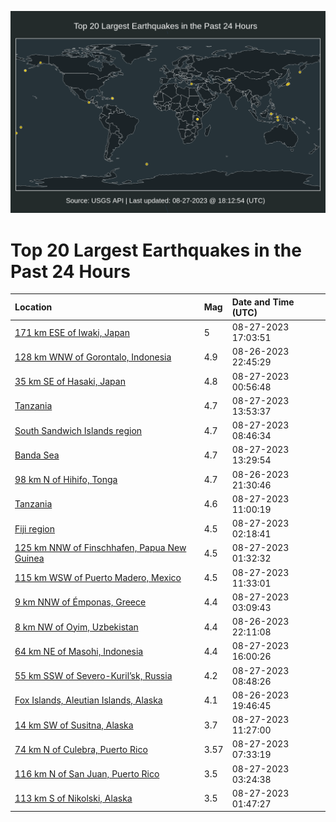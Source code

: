 ![Map](./map.png)

# Top 20 Largest Earthquakes in the Past 24 Hours

| Location | Mag | Date and Time (UTC) |
|:---|:---|:---|
| [171 km ESE of Iwaki, Japan](https://earthquake.usgs.gov/earthquakes/eventpage/us7000krd6) | 5 | 08-27-2023 17:03:51 |
| [128 km WNW of Gorontalo, Indonesia](https://earthquake.usgs.gov/earthquakes/eventpage/us7000kr8m) | 4.9 | 08-26-2023 22:45:29 |
| [35 km SE of Hasaki, Japan](https://earthquake.usgs.gov/earthquakes/eventpage/us7000kr99) | 4.8 | 08-27-2023 00:56:48 |
| [Tanzania](https://earthquake.usgs.gov/earthquakes/eventpage/us7000krch) | 4.7 | 08-27-2023 13:53:37 |
| [South Sandwich Islands region](https://earthquake.usgs.gov/earthquakes/eventpage/us7000krb2) | 4.7 | 08-27-2023 08:46:34 |
| [Banda Sea](https://earthquake.usgs.gov/earthquakes/eventpage/us7000krca) | 4.7 | 08-27-2023 13:29:54 |
| [98 km N of Hihifo, Tonga](https://earthquake.usgs.gov/earthquakes/eventpage/us7000kr8d) | 4.7 | 08-26-2023 21:30:46 |
| [Tanzania](https://earthquake.usgs.gov/earthquakes/eventpage/us7000krbn) | 4.6 | 08-27-2023 11:00:19 |
| [Fiji region](https://earthquake.usgs.gov/earthquakes/eventpage/us7000kr9j) | 4.5 | 08-27-2023 02:18:41 |
| [125 km NNW of Finschhafen, Papua New Guinea](https://earthquake.usgs.gov/earthquakes/eventpage/us7000kr9b) | 4.5 | 08-27-2023 01:32:32 |
| [115 km WSW of Puerto Madero, Mexico](https://earthquake.usgs.gov/earthquakes/eventpage/us7000krbv) | 4.5 | 08-27-2023 11:33:01 |
| [9 km NNW of Émponas, Greece](https://earthquake.usgs.gov/earthquakes/eventpage/us7000kr9m) | 4.4 | 08-27-2023 03:09:43 |
| [8 km NW of Oyim, Uzbekistan](https://earthquake.usgs.gov/earthquakes/eventpage/us7000kr8h) | 4.4 | 08-26-2023 22:11:08 |
| [64 km NE of Masohi, Indonesia](https://earthquake.usgs.gov/earthquakes/eventpage/us7000krcz) | 4.4 | 08-27-2023 16:00:26 |
| [55 km SSW of Severo-Kuril’sk, Russia](https://earthquake.usgs.gov/earthquakes/eventpage/us7000krb6) | 4.2 | 08-27-2023 08:48:26 |
| [Fox Islands, Aleutian Islands, Alaska](https://earthquake.usgs.gov/earthquakes/eventpage/us7000kr82) | 4.1 | 08-26-2023 19:46:45 |
| [14 km SW of Susitna, Alaska](https://earthquake.usgs.gov/earthquakes/eventpage/ak023azg5evm) | 3.7 | 08-27-2023 11:27:00 |
| [74 km N of Culebra, Puerto Rico](https://earthquake.usgs.gov/earthquakes/eventpage/pr2023239001) | 3.57 | 08-27-2023 07:33:19 |
| [116 km N of San Juan, Puerto Rico](https://earthquake.usgs.gov/earthquakes/eventpage/pr2023239000) | 3.5 | 08-27-2023 03:24:38 |
| [113 km S of Nikolski, Alaska](https://earthquake.usgs.gov/earthquakes/eventpage/ak023azabj72) | 3.5 | 08-27-2023 01:47:27 |

